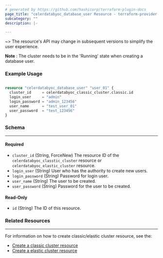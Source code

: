 ```yaml
---
# generated by https://github.com/hashicorp/terraform-plugin-docs
page_title: "celerdatabyoc_database_user Resource - terraform-provider-celerdatabyoc"
subcategory: ""
description: |-
  
---
```


~> The resource's API may change in subsequent versions to simplify the user experience.

**Note** : The cluster needs to be in the 'Running' state when creating a database user.

### Example Usage

```terraform

resource "celerdatabyoc_database_user" "user_01" {
  cluster_id     = celerdatabyoc_classic_cluster.classic.id
  login_user     = "admin"
  login_password = "admin_123456"
  user_name      = "test_user_01"
  user_password  = "test_123456"
}

```

### Schema
<hr/>

#### Required

* `cluster_id` (String, ForceNew) The resource ID of the `celerdatabyoc_classtic_cluster` resource or 
  `celerdatabyoc_elastic_cluster` resource.
* `login_user` (String) User who has the authority to create new users.
* `login_password` (String) Password for login user.
* `user_name` (String) The user to be created.
* `user_password` (String) Password for the user to be created.


#### Read-Only
- `id` (String) The ID of this resource.

### Related Resources
<hr/>

For information on how to create classic/elastic cluster resource, see the:
- [Create a classic cluster resource](https://registry.terraform.io/providers/CelerData/celerdatabyoc/latest/docs/resources/classic_cluster)
- [Create a elastic cluster resource](https://registry.terraform.io/providers/CelerData/celerdatabyoc/latest/docs/resources/elastic_cluster)
